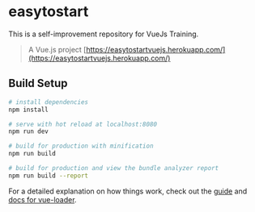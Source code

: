 # easytostart

This is a self-improvement repository for VueJs Training.

> A Vue.js project
> [https://easytostartvuejs.herokuapp.com/](https://easytostartvuejs.herokuapp.com/)

## Build Setup

```bash
# install dependencies
npm install

# serve with hot reload at localhost:8080
npm run dev

# build for production with minification
npm run build

# build for production and view the bundle analyzer report
npm run build --report
```

For a detailed explanation on how things work, check out the [guide](http://vuejs-templates.github.io/webpack/) and [docs for vue-loader](http://vuejs.github.io/vue-loader).

